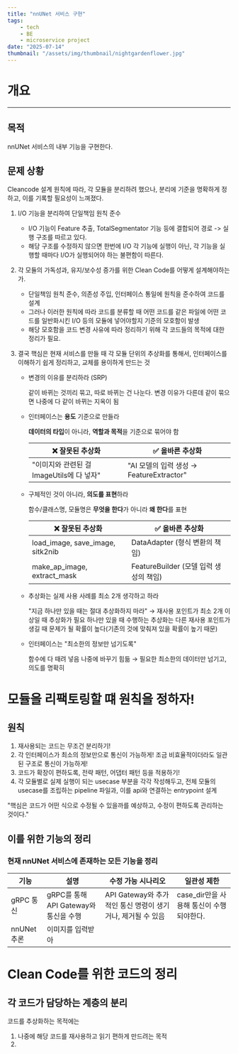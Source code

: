 ```yaml
---
title: "nnUNet 서비스 구현"
tags:
    - tech
    - BE
    - microservice project
date: "2025-07-14"
thumbnail: "/assets/img/thumbnail/nightgardenflower.jpg"
---
```



# 개요
---
## 목적

nnUNet 서비스의 내부 기능을 구현한다.

## 문제 상황

Cleancode 설계 원칙에 따라, 각 모듈을 분리하려 했으나, 분리에 기준을 명확하게 정하고, 이를 기록할 필요성이 느껴졌다.

1. I/O 기능을 분리하여 단일책임 원칙 준수
   - I/O 기능이 Feature 추출, TotalSegmentator 기능 등에 결합되어 경로 -> 실행 구조를 따르고 있다.
   - 해당 구조를 수정하지 않으면 한번에 I/O 각 기능에 실행이 아닌, 각 기능을 실행할 때마다 I/O가 실행되어야 하는 불편함이 따른다.

2. 각 모듈의 가독성과, 유지/보수성 증가를 위한 Clean Code를 어떻게 설계해야하는가.
    - 단일책임 원칙 준수, 의존성 주입, 인터페이스 통일에 원칙을 준수하여 코드를 설계
    - 그러나 이러한 원칙에 따라 코드를 분류할 때 어떤 코드를 같은 파일에 어떤 코드를 일반화시킨 I/O 등의 모듈에 넣어야할지 기준의 모호함이 발생
    - 해당 모호함을 코드 변경 사유에 따라 정리하기 위해 각 코드들의 목적에 대한 정리가 필요.

3. 결국 핵심은 현재 서비스를 만들 때 각 모듈 단위의 추상화를 통해서, 인터페이스를 이해하기 쉽게 정리하고, 교체를 용이하게 만드는 것

    - 변경의 이유를 분리하라 (SRP)
    
        같이 바뀌는 것끼리 묶고, 따로 바뀌는 건 나눈다.
        변경 이유가 다른데 같이 묶으면 나중에 다 같이 바뀌는 지옥이 됨

    - 인터페이스는 **용도** 기준으로 만들라
        
        **데이터의 타입**이 아니라, **역할과 목적**을 기준으로 묶어야 함
    
        | ❌ 잘못된 추상화 | ✅ 올바른 추상화 |
        | ------------ | ------------- |
        | "이미지와 관련된 걸 ImageUtils에 다 넣자" | "AI 모델의 입력 생성 → FeatureExtractor" |
    
    - 구체적인 것이 아니라, **의도를 표현**하라
        
        함수/클래스명, 모듈명은 **무엇을 한다**가 아니라 **왜 한다**를 표현
    
        | ❌ 잘못된 추상화 | ✅ 올바른 추상화 |
        | ------------ | ------------- |
        | load_image, save_image, sitk2nib | DataAdapter (형식 변환의 책임) |
        | make_ap_image, extract_mask | FeatureBuilder (모델 입력 생성의 책임) |
    
    - 추상화는 실제 사용 사례를 최소 2개 생각하고 하라
        
        "지금 하나만 있을 때는 절대 추상화하지 마라" → 재사용 포인트가 최소 2개 이상일 때 추상화가 필요
        하나만 있을 때 수행하는 추상화는 다른 재사용 포인트가 생길 때 문제가 될 확률이 높다(기존의 것에 맞춰져 있을 확률이 높기 때문)

   - 인터페이스는 "최소한의 정보만 넘기도록"

        함수에 다 때려 넣음	나중에 바꾸기 힘듦 → 필요한 최소한의 데이터만 넘기고, 의도를 명확히

# 모듈을 리팩토링할 떄 원칙을 정하자!

## 원칙

1. 재사용되는 코드는 무조건 분리하기!
2. 각 인터페이스가 최소의 정보만으로 통신이 가능하게! 조금 비효율적이더라도 일관된 구조로 통신이 가능하게!
3. 코드가 확장이 편하도록, 전략 패턴, 어댑터 패턴 등을 적용하기!
4. 각 모듈별로 실제 실행이 되는 usecase 부분을 각각 작성해두고, 전체 모듈의 usecase를 조립하는 pipeline 파일과, 이를 api와 연결하는 entrypoint 설계

"핵심은 코드가 어떤 식으로 수정될 수 있을까를 예상하고, 수정이 편하도록 관리하는 것이다."

## 이를 위한 기능의 정리

### 현재 nnUNet 서비스에 존재하는 모든 기능을 정리

| 기능 | 설명 | 수정 가능 시나리오 | 일관성 제한 |
| ------------ | ------------- | ------------- | ------------- |
| gRPC 통신 | gRPC를 통해 API Gateway와 통신을 수행 | API Gateway와 추가적인 통신 명령이 생기거나, 제거될 수 있음 | case_dir만을 사용해 통신이 수행되야한다.|
| nnUNet 추론 | 이미지를 입력받아 

# Clean Code를 위한 코드의 정리

## 각 코드가 담당하는 계층의 분리

코드를 추상화하는 목적에는

1. 나중에 해당 코드를 재사용하고 읽기 편하게 만드려는 목적
2. 